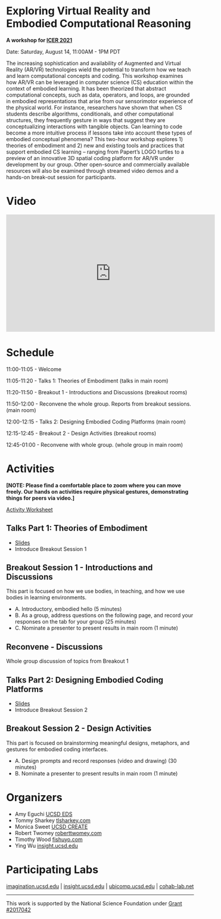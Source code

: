 # Exploring Virtual Reality and Embodied Computational Reasoning
__A workshop for [ICER 2021](https://icer2021.acm.org/info/co-located-workshops)__

Date: Saturday, August 14, 11:00AM - 1PM PDT

The increasing sophistication and availability of Augmented and Virtual Reality (AR/VR) 
technologies wield the potential to transform how we teach and learn computational concepts and 
coding. This workshop examines how AR/VR can be leveraged in computer science (CS) 
education within the context of embodied learning. It has been theorized that abstract 
computational concepts, such as data, operators, and loops, are grounded in embodied 
representations that arise from our sensorimotor experience of the physical world. For instance, 
researchers have shown that when CS students describe algorithms, conditionals, and other 
computational structures, they frequently gesture in ways that suggest they are conceptualizing 
interactions with tangible objects. Can learning to code become a more intuitive process if lessons 
take into account these types of embodied conceptual phenomena? This two-hour workshop 
explores 1) theories of embodiment and 2) new and existing tools and practices that support 
embodied CS learning – ranging from Papert’s LOGO turtles to a preview of an innovative 3D 
spatial coding platform for AR/VR under development by our group. Other open-source and 
commercially available resources will also be examined through streamed video demos and a 
hands-on break-out session for participants.

# Video

<iframe width="560" height="315" src="https://www.youtube.com/embed/lcpFvR3AXTA" title="ICER Video" frameborder="0" allow="accelerometer; autoplay; clipboard-write; encrypted-media; gyroscope; picture-in-picture" allowfullscreen=""></iframe>

# Schedule

11:00-11:05 - Welcome

11:05-11:20 - Talks 1: Theories of Embodiment (talks in main room)

11:20-11:50 - Breakout 1 - Introductions and Discussions (breakout rooms)

11:50-12:00 - Reconvene the whole group. Reports from breakout sessions. (main room)

12:00-12:15 - Talks 2: Designing Embodied Coding Platforms (main room)

12:15-12:45 - Breakout 2 - Design Activities (breakout rooms)

12:45-01:00 - Reconvene with whole group. (whole group in main room)

# Activities

__[NOTE: Please find a comfortable place to zoom where you can move freely. Our hands on activities require physical gestures, demonstrating things for peers via video.]__

[Activity Worksheet](https://docs.google.com/spreadsheets/d/1gu3POsh9EeSA69VAOoYccFEpKDbhkg8W2MC4S22liRg/edit?usp=sharing)

## Talks Part 1: Theories of Embodiment
- [Slides](https://docs.google.com/presentation/d/1EiFxeoG4nPSNgYyajG4uPY1_aq41tuBsff3-1wqK73s/edit?usp=sharing)
- Introduce Breakout Session 1

## Breakout Session 1 - Introductions and Discussions
This part is focused on how we use bodies, in teaching, and how we use bodies in learning environments.

- A. Introductory, embodied hello (5 minutes)
- B. As a group, address questions on the following page, and record your responses on the tab for your group (25 minutes)
- C. Nominate a presenter to present results in main room (1 minute)

## Reconvene - Discussions
Whole group discussion of topics from Breakout 1

## Talks Part 2: Designing Embodied Coding Platforms
- [Slides](https://docs.google.com/presentation/d/1EiFxeoG4nPSNgYyajG4uPY1_aq41tuBsff3-1wqK73s/edit?usp=sharing)
- Introduce Breakout Session 2

## Breakout Session 2 - Design Activities

This part is focused on brainstorming meaningful designs, metaphors, and gestures for embodied coding interfaces.

- A. Design prompts and record responses (video and drawing) (30 minutes)
- B. Nominate a presenter to present results in main room (1 minute)

<!--

We are soliciting participation in a set of VR-facilitated design activities and field studies from March 22-26 to support XR/AR projects at the Swartz Center for Computational Neuroscience, the [Arthur C. Clarke Center for Human Imagination](https://imagination.ucsd.edu), and the [Human-Centered and Ubiquitous Computing Lab](https://ubicomp.ucsd.edu/).

Participating students will have access to a Quest 2 for the week of Spring Break. Through design activities (10-15 minutes each) offered remotely (e.g. in their residence), students will contribute to the design of a programming platform in 3D space and of assistive health care technologies. Participant responses and performance will inform the development of our platforms. 

We will conduct Zoom-led focus groups/check-in meetings during the week and introduce VR worldbuilding methods.

[Hardware](#hardware-pickup) | [Schedule](#schedule) | [Organizers](#organizers) | [Participating Labs](#participating-labs)

# Hardware Pickup

- We will distribute Oculus Quest 2 headsets to participating students on Monday 3/22. Details TBD
- We will collect the headsets on Monday 3/29.

# Schedule
view studies [here](/Studies.md)
## Monday 3/22 (Orientation) 

Morning (in person)
- Pickup headsets from campus
  - Collect PID, verify ID
  - Each quest has a serial number
  - fill out this form

Evening (zoom+altspace)
- Altspace Hang and VR Game Night (start in zoom)
  - Start in zoom
  - Hang in Altspace
 
## Tuesday (Sketch Studies)

Morning (zoom)
- Orientation
  - How to get the PDF instructions/prompt for the studies
  - How to record videos
  - How to upload/email videos
  - How to upload/email exported Gravity Sketch
- Research tasks: 
  - Talk through the first set of research activities

## Wednesday (VR Worldbuilding)
Morning (Altspace VR)
- VR Worldbuilding
  - Tour Afterville (11am)
  - Discuss VR worldbuilding with Patrick Coleman.
- Study Checkin (zoom)
  - noon Check in on study progress, questions (zoom)

Evening (zoom)
- Clarke Center Talk
  - Cory Doctorow, Kali Wallace, and Karen Osborne (Zoom)

## Thursday (Custom App Studies)
Morning (zoom)
- Debrief on Sketching studies
- Orientation (App Studies)
  - How to install our apps to the headset
  - How to use hand tracking
  - How to record video

Evening
- participants run a second set of studies on their own time

## Friday (Debrief)
Morning (zoom) 
- Debrief on App studies. 
- Potential last check in and add more studies

## Saturday/Sunday (Free Time)
- Free time with VR for participants.

## Monday 3/29 (Drop Off)
- Equipment drop off (in person). Time TBD
  - Will do a poll to determine afternoon time
- Students return headsets on campus
-->
# Organizers

- Amy Eguchi [UCSD EDS](https://eds.ucsd.edu/discover/people/faculty/eguchi.html)
- Tommy Sharkey [tlsharkey.com](https://www.tlsharkey.com/)
- Monica Sweet [UCSD CREATE](https://create.ucsd.edu/about/people/index.html#Research-&-Evaluation)
- Robert Twomey [roberttwomey.com](https://roberttwomey.com)
- Timothy Wood [fishuyo.com](http://fishuyo.com/)
- Ying Wu [insight.ucsd.edu](https://insight.ucsd.edu)

# Participating Labs

[imagination.ucsd.edu](http://imagination.ucsd.edu) | [insight.ucsd.edu](http://insight.ucsd.edu) | [ubicomp.ucsd.edu](http://ubicomp.ucsd.edu/) | [cohab-lab.net](http://cohab-lab.net)

----

This work is supported by the National Science Foundation under [Grant #2017042](https://nsf.gov/awardsearch/showAward?AWD_ID=2017042)

